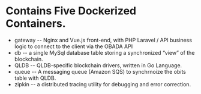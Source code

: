 # Contains Five Dockerized Containers.

* gateway -- Nginx and Vue.js front-end, with PHP Laravel / API business logic to connect to the client via the OBADA API 
* db -- a single MySql database table storing a synchronized “view” of the blockchain.
* QLDB  -- QLDB-specific blockchain drivers, written in Go Language.
* queue -- A messaging queue (Amazon SQS) to synchrnoize the obits table with QLDB.
* zipkin -- a distributed tracing utility for debugging and error correction.


